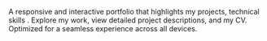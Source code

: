 A responsive and interactive portfolio that highlights my projects, technical skills . Explore my work, view detailed project descriptions, and my CV. Optimized for a seamless experience across all devices.

